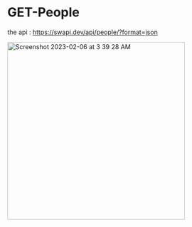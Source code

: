 # GET-People

the api : https://swapi.dev/api/people/?format=json

<img width="399" alt="Screenshot 2023-02-06 at 3 39 28 AM" src="https://user-images.githubusercontent.com/46815292/216856599-26a85d53-be3f-43af-862c-2fa9761d5162.png">
